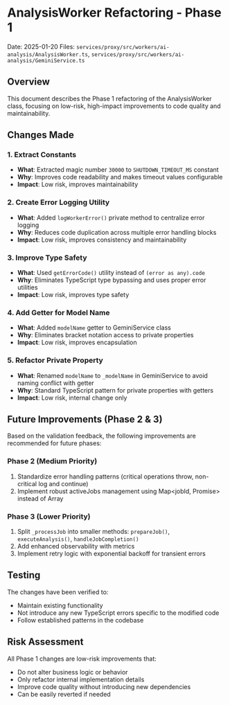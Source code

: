 # AnalysisWorker Refactoring - Phase 1

Date: 2025-01-20
Files: `services/proxy/src/workers/ai-analysis/AnalysisWorker.ts`, `services/proxy/src/workers/ai-analysis/GeminiService.ts`

## Overview

This document describes the Phase 1 refactoring of the AnalysisWorker class, focusing on low-risk, high-impact improvements to code quality and maintainability.

## Changes Made

### 1. Extract Constants

- **What**: Extracted magic number `30000` to `SHUTDOWN_TIMEOUT_MS` constant
- **Why**: Improves code readability and makes timeout values configurable
- **Impact**: Low risk, improves maintainability

### 2. Create Error Logging Utility

- **What**: Added `logWorkerError()` private method to centralize error logging
- **Why**: Reduces code duplication across multiple error handling blocks
- **Impact**: Low risk, improves consistency and maintainability

### 3. Improve Type Safety

- **What**: Used `getErrorCode()` utility instead of `(error as any).code`
- **Why**: Eliminates TypeScript type bypassing and uses proper error utilities
- **Impact**: Low risk, improves type safety

### 4. Add Getter for Model Name

- **What**: Added `modelName` getter to GeminiService class
- **Why**: Eliminates bracket notation access to private properties
- **Impact**: Low risk, improves encapsulation

### 5. Refactor Private Property

- **What**: Renamed `modelName` to `_modelName` in GeminiService to avoid naming conflict with getter
- **Why**: Standard TypeScript pattern for private properties with getters
- **Impact**: Low risk, internal change only

## Future Improvements (Phase 2 & 3)

Based on the validation feedback, the following improvements are recommended for future phases:

### Phase 2 (Medium Priority)

1. Standardize error handling patterns (critical operations throw, non-critical log and continue)
2. Implement robust activeJobs management using Map<jobId, Promise<void>> instead of Array

### Phase 3 (Lower Priority)

1. Split `_processJob` into smaller methods: `prepareJob()`, `executeAnalysis()`, `handleJobCompletion()`
2. Add enhanced observability with metrics
3. Implement retry logic with exponential backoff for transient errors

## Testing

The changes have been verified to:

- Maintain existing functionality
- Not introduce any new TypeScript errors specific to the modified code
- Follow established patterns in the codebase

## Risk Assessment

All Phase 1 changes are low-risk improvements that:

- Do not alter business logic or behavior
- Only refactor internal implementation details
- Improve code quality without introducing new dependencies
- Can be easily reverted if needed
